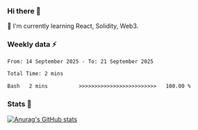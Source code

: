 ### Hi there 👋
🌱 I'm currently learning React, Solidity, Web3.

<!--
**cyf-maple/cyf-maple** is a ✨ _special_ ✨ repository because its `README.md` (this file) appears on your GitHub profile.

Here are some ideas to get you started:

- 🔭 I’m currently working on ...
- 🌱 I’m currently learning ...
- 👯 I’m looking to collaborate on ...
- 🤔 I’m looking for help with ...
- 💬 Ask me about ...
- 📫 How to reach me: ...
- 😄 Pronouns: ...
- ⚡ Fun fact: ...
-->

### Weekly data ⚡
<!--START_SECTION:waka-->

```txt
From: 14 September 2025 - To: 21 September 2025

Total Time: 2 mins

Bash   2 mins          >>>>>>>>>>>>>>>>>>>>>>>>>   100.00 %
```

<!--END_SECTION:waka-->


### Stats 💬
[![Anurag's GitHub stats](https://github-readme-stats.vercel.app/api?username=cyf-maple)](https://github.com/anuraghazra/github-readme-stats)
